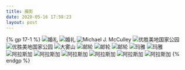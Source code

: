 ```yaml
---
title: 摄影
date: 2020-05-16 17:58:23
layout: post
---
```


{% gp 17-1 %}
![婚礼](https://s1.ax1x.com/2020/06/19/NKSpbd.jpg)
![婚礼](https://s1.ax1x.com/2020/06/19/NuzzKe.jpg)
![Michael J. McCulley](https://s1.ax1x.com/2020/06/19/NuvBPf.jpg)
![优胜美地国家公园](https://s1.ax1x.com/2020/06/19/Nuv6MQ.jpg)
![优胜美地国家公园](https://s1.ax1x.com/2020/06/19/NuvwIP.jpg)
![大雾山](https://s1.ax1x.com/2020/06/19/NuvrRS.jpg)
![邮轮](https://s1.ax1x.com/2020/06/19/Nuvtrd.jpg)
![邮轮](https://s1.ax1x.com/2020/06/19/NuvGxe.jpg)
![邮轮](https://s1.ax1x.com/2020/06/19/Nuvdat.jpg)
![玛雅](https://s1.ax1x.com/2020/06/19/NuvYKH.jpg)
![玛雅](https://s1.ax1x.com/2020/06/19/NuvaVI.jpg)
![阿拉斯加](https://s1.ax1x.com/2020/06/19/NuvNqA.jpg)
![阿拉斯加](https://s1.ax1x.com/2020/06/19/Nuv82D.jpg)
![阿拉斯加](https://s1.ax1x.com/2020/06/19/Nuv38O.jpg)
![阿拉斯加](https://s1.ax1x.com/2020/06/19/Nuv1PK.jpg)
![阿拉斯加](https://s1.ax1x.com/2020/06/19/NuvQ56.jpg)
![阿拉斯加](https://s1.ax1x.com/2020/06/19/NuvMUx.jpg)
{% endgp %}
